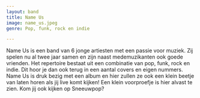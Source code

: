 ```yaml
---
layout: band
title: Name Us
image: name_us.jpeg
genre: Pop, funk, rock en indie

---
```


Name Us is een band van 6 jonge artiesten met een passie voor muziek. Zij spelen nu al twee jaar samen en zijn naast medemuzikanten ook goede vrienden. Het repertoire bestaat uit een combinatie van pop, funk, rock en indie. Dit hoor je dan ook terug in een aantal covers en eigen nummers. Name Us is druk bezig met een album en hier zullen ze ook een klein beetje van laten horen als jij live komt kijken! Een klein voorproefje is hier alvast te zien. Kom jij ook kijken op Sneeuwpop?
